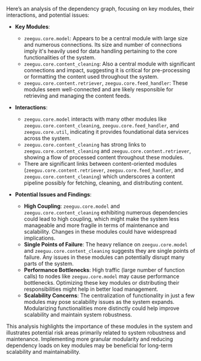 Here’s an analysis of the dependency graph, focusing on key modules, their interactions, and potential issues:

- **Key Modules**:
  - `zeeguu.core.model`: Appears to be a central module with large size and numerous connections. Its size and number of connections imply it's heavily used for data handling pertaining to the core functionalities of the system.
  - `zeeguu.core.content_cleaning`: Also a central module with significant connections and impact, suggesting it is critical for pre-processing or formatting the content used throughout the system.
  - `zeeguu.core.content.retriever`, `zeeguu.core.feed_handler`: These modules seem well-connected and are likely responsible for retrieving and managing the content feeds.
  
- **Interactions**:
  - `zeeguu.core.model` interacts with many other modules like `zeeguu.core.content_cleaning`, `zeeguu.core.feed_handler`, and `zeeguu.core.util`, indicating it provides foundational data services across the system.
  - `zeeguu.core.content_cleaning` has strong links to `zeeguu.core.content_cleaning` and `zeeguu.core.content.retriever`, showing a flow of processed content throughout these modules.
  - There are significant links between content-oriented modules (`zeeguu.core.content.retriever`, `zeeguu.core.feed_handler`, and `zeeguu.core.content_cleaning`) which underscores a content pipeline possibly for fetching, cleaning, and distributing content.

- **Potential Issues and Findings**:
  - **High Coupling**: `zeeguu.core.model` and `zeeguu.core.content_cleaning` exhibiting numerous dependencies could lead to high coupling, which might make the system less manageable and more fragile in terms of maintenance and scalability. Changes in these modules could have widespread implications.
  - **Single Points of Failure**: The heavy reliance on `zeeguu.core.model` and `zeeguu.core.content_cleaning` suggests they are single points of failure. Any issues in these modules can potentially disrupt many parts of the system.
  - **Performance Bottlenecks**: High traffic (large number of function calls) to nodes like `zeeguu.core.model` may cause performance bottlenecks. Optimizing these key modules or distributing their responsibilities might help in better load management.
  - **Scalability Concerns**: The centralization of functionality in just a few modules may pose scalability issues as the system expands. Modularizing functionalities more distinctly could help improve scalability and maintain system robustness.
  
This analysis highlights the importance of these modules in the system and illustrates potential risk areas primarily related to system robustness and maintenance. Implementing more granular modularity and reducing dependency loads on key modules may be beneficial for long-term scalability and maintainability.